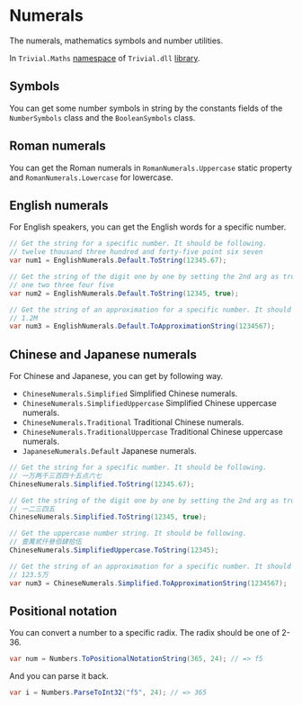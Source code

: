 # Numerals

The numerals, mathematics symbols and number utilities.

In `Trivial.Maths` [namespace](../) of `Trivial.dll` [library](../../).

## Symbols

You can get some number symbols in string by the constants fields of the `NumberSymbols` class and the `BooleanSymbols` class.

## Roman numerals

You can get the Roman numerals in `RomanNumerals.Uppercase` static property and `RomanNumerals.Lowercase` for lowercase.

## English numerals

For English speakers, you can get the English words for a specific number.

```csharp
// Get the string for a specific number. It should be following.
// twelve thousand three hundred and forty-five point six seven
var num1 = EnglishNumerals.Default.ToString(12345.67);

// Get the string of the digit one by one by setting the 2nd arg as true. It should be following.
// one two three four five
var num2 = EnglishNumerals.Default.ToString(12345, true);

// Get the string of an approximation for a specific number. It should be following.
// 1.2M
var num3 = EnglishNumerals.Default.ToApproximationString(1234567);
```

## Chinese and Japanese numerals

For Chinese and Japanese, you can get by following way.

- `ChineseNumerals.Simplified` Simplified Chinese numerals.
- `ChineseNumerals.SimplifiedUppercase` Simplified Chinese uppercase numerals.
- `ChineseNumerals.Traditional` Traditional Chinese numerals.
- `ChineseNumerals.TraditionalUppercase` Traditional Chinese uppercase numerals.
- `JapaneseNumerals.Default` Japanese numerals.

```csharp
// Get the string for a specific number. It should be following.
// 一万两千三百四十五点六七
ChineseNumerals.Simplified.ToString(12345.67);

// Get the string of the digit one by one by setting the 2nd arg as true. It should be following.
// 一二三四五
ChineseNumerals.Simplified.ToString(12345, true);

// Get the uppercase number string. It should be following.
// 壹萬贰仟叄佰肆拾伍
ChineseNumerals.SimplifiedUppercase.ToString(12345);

// Get the string of an approximation for a specific number. It should be following.
// 123.5万
var num3 = ChineseNumerals.Simplified.ToApproximationString(1234567);
```

## Positional notation

You can convert a number to a specific radix. The radix should be one of 2-36.

```csharp
var num = Numbers.ToPositionalNotationString(365, 24); // => f5
```

And you can parse it back.

```csharp
var i = Numbers.ParseToInt32("f5", 24); // => 365
```
